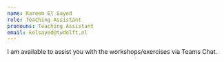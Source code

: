 ```yaml
---
name: Kareem El Sayed
role: Teaching Assistant
pronouns: Teaching Assistant
email: kelsayed@tudelft.nl
---
```


I am available to assist you with the workshops/exercises via Teams Chat.
